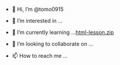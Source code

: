 - 👋 Hi, I’m @tomo0915
- 👀 I’m interested in ...
- 🌱 I’m currently learning ...[html-lesson.zip](https://github.com/tomo0915/tomo0915/files/8174440/html-lesson.zip)

- 💞️ I’m looking to collaborate on ...
- 📫 How to reach me ...

<!---
tomo0915/tomo0915 is a ✨ special ✨ repository because its `README.md` (this file) appears on your GitHub profile.
You can click the Preview link to take a look at your changes.
--->
